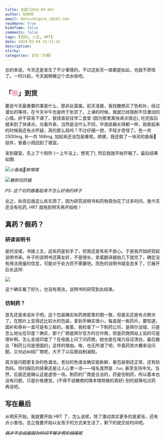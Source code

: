 ```yaml
---
title: 无题(2024-03-04)
author: 初時雨
email: Hatsushigure_c@163.com
readmore: true
hideTime: false
comments: false
tags: [性别, 人生, HRT]
date: 2024-03-04 21:51:43
description:
sticky:
categories: 日记（大概）
---
```


总的来说，今天还是发生了不少事情的，不过这些天一直都是如此，也就不奇怪了。一时兴起，今天就稍微记个流水账吧。

## 「<font color=#f5abb9>糖</font>」到货

要说今天最重要的事是什么，那非此莫属。前天凌晨，我找糖商买了色和补，经过漫长的等待，在今天中午也是终于到货了。上课的时候，我就已经按耐不住激动的心情。好不容易下课了，我径直前往学二食堂 (因为那里离快递点很近), 吃完饭后就来到了快递点。光看外表，当然是没什么不同，毕竟纸箱长得都一样，刚拿起来的时候我还有点怀疑，真的那么轻吗？不过仔细一想，不轻才奇怪了。色一共 2500mg, 补一共 168mg, 加起来还没包装重呢。顺便，我还取了一块买的鱼板🍥挂件，冒着小雨回到了寝室。

来到寝室，先上了个厕所 (一上午没上，憋死了), 然后我就开始开箱了。最后结果如图:

![](https://pic.imgdb.cn/item/65e5d5d99f345e8d03f9100c.jpg)_小鱼板🍥欸嘿嘿_

![](https://pic.imgdb.cn/item/65e5d5dd9f345e8d03f91ebd.jpg)_糖和切药器_

_PS: 这个切药器看起来不怎么好用的样子_

总之，拆完后就这么些东西了，因为研究说明书和药物真伪花了过多时间，我今天还没有吃药, HRT 就拖到明天再开始啦！


## 真药？假药？

### 研读说明书

是的没错，书接上文，这些药是到手了，但我还是有些不放心。于是我开始研究起说明书来。补子的说明书还算友好，不是很长，拿着翻译器拍几下就完了，确定没有用法用量的信息，可能对于处方药不需要吧。而色的说明书就变态多了，它展开后长这样:

![](https://pic.imgdb.cn/item/65e5d5df9f345e8d03f926af.jpg)

这个确实看了好久，也没有用法，说明书的研究到此结束。

### 仿制药？

首先还是来说补子吧。这个包装确实和药商那里的图一致，但属实还是有点欺诈了。在图片上显得还比较大的包装，拿到手确实很小，每盒就一板药片。要知道，国补和泰补一盒可是有三板的。接着，我检查了一下制药公司，是拜尔没错，只是怎么地址在印度？确实，那个厂商是拜尔官方的合作商，但是药商网站上说的可是德补啊，怎么变成印度了？在电报上问了问药商，她也是在竭力自证清白，最后搬出「制药公司是德国的」这样的理由。唉，也无所谓了吧，毕竟药效大概率没问题，又何必纠结厂商呢，大不了以后换自制凝胶。

其次是问题更复杂的色谱龙。老挝的色谱龙确实挺新鲜，看包装倒还正常，还有防伪码，但扫描后的结果还是让人心里一凉——域名竟然是 `.fun`, 甚至支持中文。当然，后面还是确认这是虚惊一场。制药的厂商是合法的，药是仿制药，所以基本也没有问题，只是价格便宜。(不得不说糖商的降本增效做的真好) 别的就等吃过药再说吧。

## 写在最后

从明天开始，我就要开始 HRT 了，怎么说呢，除了激动其实更多的是紧张，还有点小害怕，总之我要开始以女孩子的方式来生活了，剩下的就交给时间吧。

~~_我才不会说是因为时间不够才慌忙结尾呢_~~